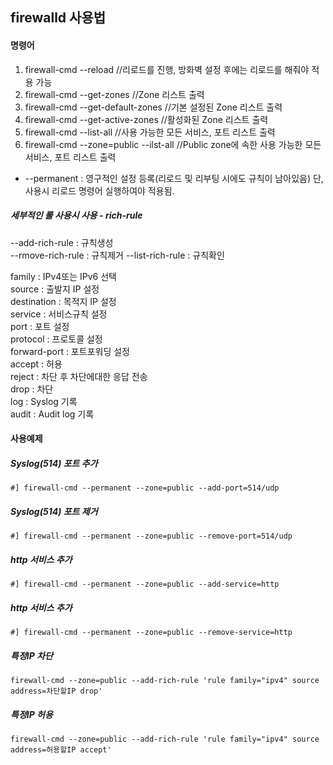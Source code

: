 ## firewalld 사용법
#### 명령어
1. firewall-cmd --reload      //리로드를 진행, 방화벽 설정 후에는 리로드를 해줘야 적용 가능
2. firewall-cmd --get-zones   //Zone 리스트 출력
3. firewall-cmd --get-default-zones   //기본 설정된 Zone 리스트 출력
4. firewall-cmd --get-active-zones   //활성화된 Zone 리스트 출력
5. firewall-cmd --list-all    //사용 가능한 모든 서비스, 포트 리스트 출력
6. firewall-cmd --zone=public --ilst-all   //Public zone에 속한 사용 가능한 모든 서비스, 포트 리스트 출력

* --permanent : 영구적인 설정 등록(리로드 및 리부팅 시에도 규칙이 남아있음) 단, 사용시 리로드 명령어 실행하여야 적용됨.  
##### 세부적인 룰 사용시 사용 - rich-rule
--add-rich-rule : 규칙생성   
--rmove-rich-rule : 규칙제거 
--list-rich-rule : 규칙확인  

family : IPv4또는 IPv6 선택  
source : 출발지 IP 설정  
destination : 목적지 IP 설정  
service : 서비스규칙 설정  
port : 포트 설정  
protocol : 프로토콜 설정  
forward-port : 포트포워딩 설정  
accept : 허용  
reject : 차단 후 차단에대한 응답 전송  
drop : 차단  
log : Syslog 기록  
audit : Audit log 기록  
  


#### 사용예제
##### Syslog(514) 포트 추가
```
#] firewall-cmd --permanent --zone=public --add-port=514/udp
```
##### Syslog(514) 포트 제거
```
#] firewall-cmd --permanent --zone=public --remove-port=514/udp
```
##### http 서비스 추가
```
#] firewall-cmd --permanent --zone=public --add-service=http
```
##### http 서비스 추가
```
#] firewall-cmd --permanent --zone=public --remove-service=http
```
##### 특정IP 차단
```
firewall-cmd --zone=public --add-rich-rule 'rule family="ipv4" source address=차단할IP drop'
```
##### 특정IP 허용
```
firewall-cmd --zone=public --add-rich-rule 'rule family="ipv4" source address=허용할IP accept'
```
